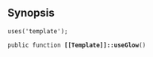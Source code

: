 ## Synopsis

<code>uses('template');</code>

<code>public function <b>[[Template]]::useGlow</b>()</code>

